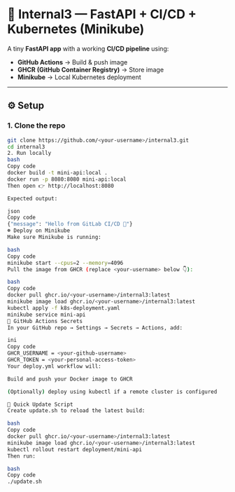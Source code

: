 # 🚀 Internal3 — FastAPI + CI/CD + Kubernetes (Minikube)

A tiny **FastAPI app** with a working **CI/CD pipeline** using:
- **GitHub Actions** → Build & push image  
- **GHCR (GitHub Container Registry)** → Store image  
- **Minikube** → Local Kubernetes deployment  

---

## ⚙️ Setup

### 1. Clone the repo
```bash
git clone https://github.com/<your-username>/internal3.git
cd internal3
2. Run locally
bash
Copy code
docker build -t mini-api:local .
docker run -p 8080:8080 mini-api:local
Then open 👉 http://localhost:8080

Expected output:

json
Copy code
{"message": "Hello from GitLab CI/CD 🚀"}
☸️ Deploy on Minikube
Make sure Minikube is running:

bash
Copy code
minikube start --cpus=2 --memory=4096
Pull the image from GHCR (replace <your-username> below 👇):

bash
Copy code
docker pull ghcr.io/<your-username>/internal3:latest
minikube image load ghcr.io/<your-username>/internal3:latest
kubectl apply -f k8s-deployment.yaml
minikube service mini-api
🔐 GitHub Actions Secrets
In your GitHub repo → Settings → Secrets → Actions, add:

ini
Copy code
GHCR_USERNAME = <your-github-username>
GHCR_TOKEN = <your-personal-access-token>
Your deploy.yml workflow will:

Build and push your Docker image to GHCR

(Optionally) deploy using kubectl if a remote cluster is configured

🧰 Quick Update Script
Create update.sh to reload the latest build:

bash
Copy code
docker pull ghcr.io/<your-username>/internal3:latest
minikube image load ghcr.io/<your-username>/internal3:latest
kubectl rollout restart deployment/mini-api
Then run:

bash
Copy code
./update.sh
